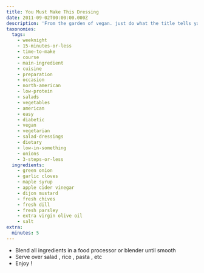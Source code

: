 ```yaml
---
title: You Must Make This Dressing
date: 2011-09-02T00:00:00.000Z
description: 'From the garden of vegan. just do what the title tells ya! :)'
taxonomies:
  tags:
    - weeknight
    - 15-minutes-or-less
    - time-to-make
    - course
    - main-ingredient
    - cuisine
    - preparation
    - occasion
    - north-american
    - low-protein
    - salads
    - vegetables
    - american
    - easy
    - diabetic
    - vegan
    - vegetarian
    - salad-dressings
    - dietary
    - low-in-something
    - onions
    - 3-steps-or-less
  ingredients:
    - green onion
    - garlic cloves
    - maple syrup
    - apple cider vinegar
    - dijon mustard
    - fresh chives
    - fresh dill
    - fresh parsley
    - extra virgin olive oil
    - salt
extra:
  minutes: 5
---
```

 - Blend all ingredients in a food processor or blender until smooth
 - Serve over salad , rice , pasta , etc
 - Enjoy !
